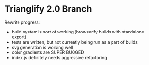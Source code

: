 # Trianglify 2.0 Branch

Rewrite progress:
- build system is sort of working (browserify builds with standalone export)
- tests are written, but not currently being run as a part of builds
- svg generation is working well
- color gradients are SUPER BUGGED
- index.js definitely needs aggressive refactoring